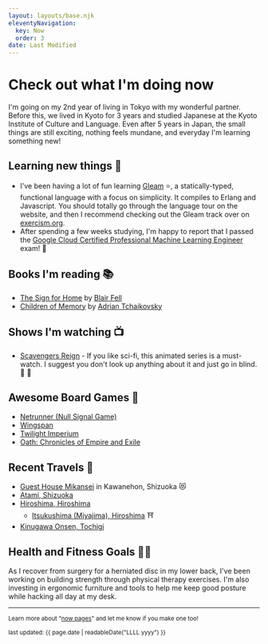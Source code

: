 ```yaml
---
layout: layouts/base.njk
eleventyNavigation:
  key: Now
  order: 3
date: Last Modified
---
```


# Check out what I'm doing now

I'm going on my 2nd year of living in Tokyo with my wonderful partner.
Before this, we lived in Kyoto for 3 years and studied Japanese at the Kyoto Institute of Culture and Language.
Even after 5 years in Japan, the small things are still exciting,
nothing feels mundane, and everyday I'm learning something new!

## Learning new things 🧠

- I've been having a lot of fun learning [Gleam](https://gleam.run/) ⭐, a statically-typed, functional language with a focus on simplicity. It compiles to Erlang and Javascript.
  You should totally go through the language tour on the website, and then I recommend checking out the Gleam track over on [exercism.org](https://exercism.org/tracks/gleam).
- After spending a few weeks studying, I'm happy to report that I passed the
  [Google Cloud Certified Professional Machine Learning Engineer](https://www.credly.com/badges/1b121c72-48ab-4b75-b99f-51d6209c40f0) exam! 🎉

## Books I'm reading 📚

- [The Sign for Home](https://www.goodreads.com/book/show/58438605-the-sign-for-home)
  by [Blair Fell](https://www.goodreads.com/author/show/21621486.Blair_Fell)
- [Children of Memory](https://www.goodreads.com/book/show/60850767-children-of-memory)
  by [Adrian Tchaikovsky](https://www.goodreads.com/author/show/1445909.Adrian_Tchaikovsky)

## Shows I'm watching 📺

- [Scavengers Reign](https://www.imdb.com/title/tt21056886/) - If you like sci-fi, this animated series is a must-watch.
  I suggest you don't look up anything about it and just go in blind. 🤯 💯

## Awesome Board Games 🎲

- [Netrunner (Null Signal Game)](https://nullsignal.games/about/netrunner/)
- [Wingspan](https://boardgamegeek.com/boardgame/266192/wingspan)
- [Twilight Imperium](https://boardgamegeek.com/boardgame/233078/twilight-imperium-fourth-edition)
- [Oath: Chronicles of Empire and Exile](https://boardgamegeek.com/image/5164812/oath)

## Recent Travels 🗾

- [Guest House Mikansei](https://www.guesthousemikansei.com/) in Kawanehon, Shizuoka 😻
- [Atami, Shizuoka](https://maps.app.goo.gl/S6kRbtSkosZ5LwRA7)
- [Hiroshima, Hiroshima](https://maps.app.goo.gl/bgFmVoyPZTeiTs8E8)
  - [Itsukushima (Miyajima), Hiroshima](https://maps.app.goo.gl/p4Axd9BkesGVd2XZ6) ⛩️
- [Kinugawa Onsen, Tochigi](http://www.kinugawa-onsen.com/lg_en/)

## Health and Fitness Goals 💪✨

As I recover from surgery for a herniated disc in my lower back, I've been working on building strength through physical therapy exercises. I'm also investing in ergonomic furniture and tools to help me keep good posture while hacking all day at my desk.

---

<small>Learn more about "[now pages](https://nownownow.com/about)" and let me know if you make one too!</small>

<small>last updated: {{ page.date | readableDate("LLLL yyyy") }}</small>
